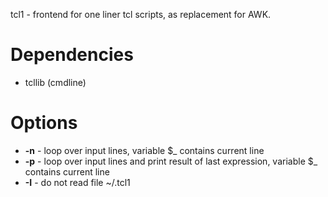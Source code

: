 tcl1 - frontend for one liner tcl scripts, as replacement for AWK.

# Dependencies

- tcllib (cmdline)

# Options

- **-n** - loop over input lines, variable $_ contains current line
- **-p** - loop over input lines and print result of last expression, variable $_ contains current line
- **-I** - do not read file ~/.tcl1


